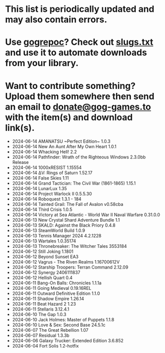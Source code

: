 # This list is periodically updated and may also contain errors.

# Use [gogrepoc](https://github.com/Kalanyr/gogrepoc "gogrepoc")? Check out [slugs.txt](https://raw.githubusercontent.com/GOG-Games-com/missing-updates/main/slugs.txt "slugs.txt") and use it to automate downloads from your library.

# Want to contribute something? Upload them somewhere then send an email to <a href="mailto:donate@gog-games.to">donate@gog-games.to</a> with the item(s) and download link(s).

- 2024-06-14 AMANATSU ~Perfect Edition~ 1.0.3
- 2024-06-14 New An Aunt After My Own Heart 1.0.1
- 2024-06-14 Whacking Hell! 2.2
- 2024-06-14 Pathfinder: Wrath of the Righteous Windows 2.3.0bb Release
- 2024-06-14 1000xRESIST 1.15554
- 2024-06-14 ΔV: Rings of Saturn 1.52.17
- 2024-06-14 False Skies 1.11
- 2024-06-14 Grand Tactician: The Civil War (1861-1865) 1.15.1
- 2024-06-14 LunarLux 1.35
- 2024-06-14 Project Warlock II 0.5.5.30
- 2024-06-14 Roboquest 1.3.1 - 184
- 2024-06-14 Tainted Grail: The Fall of Avalon v0.58cba
- 2024-06-14 Third Crisis 1.0.5
- 2024-06-14 Victory at Sea Atlantic - World War II Naval Warfare 0.31.0.0
- 2024-06-13 New Crystal Shard Adventure Bundle 1.1
- 2024-06-13 SKALD: Against the Black Priory 0.4.8
- 2024-06-13 SteamWorld Build 1.0.9
- 2024-06-13 Tennis Manager 2024 4.2.1228
- 2024-06-13 Wartales 1.0.35174
- 2024-06-13 Thronebreaker: The Witcher Tales 3553184
- 2024-06-12 Still Joking 1.1801
- 2024-06-12 Beyond Sunset EA3
- 2024-06-12 Vagrus - The Riven Realms 1.16700612V
- 2024-06-12 Starship Troopers: Terran Command 2.12.09
- 2024-06-12 Synergy 2406111837
- 2024-06-12 Hellish Quart 0.4
- 2024-06-11 Bang-On Balls: Chronicles 1.1.1a
- 2024-06-11 Going Medieval 0.19.16REL
- 2024-06-11 Outward Definitive Edition 1.1.0
- 2024-06-11 Shadow Empire 1.26.14
- 2024-06-11 Beat Hazard 2 1.23
- 2024-06-11 Stellaris 3.12.4.1
- 2024-06-10 The Gap 1.0.3
- 2024-06-10 Jack Holmes: Master of Puppets 1.1.8
- 2024-06-10 Love & Sex: Second Base 24.5.1c
- 2024-06-07 The Great Rebellion 1.07
- 2024-06-07 Residual 1.3.3b
- 2024-06-06 Galaxy Trucker: Extended Edition 3.6.852
- 2024-06-04 Fort Solis 1.2-hotfix
